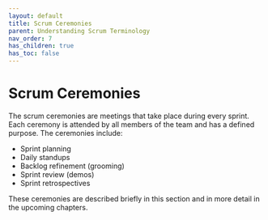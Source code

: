 ```yaml
---
layout: default
title: Scrum Ceremonies
parent: Understanding Scrum Terminology
nav_order: 7
has_children: true
has_toc: false
---
```


# Scrum Ceremonies

The scrum ceremonies are meetings that take place during every sprint. Each ceremony is attended by all members of the team and has a defined purpose.
The ceremonies include:

*	Sprint planning
*	Daily standups
*	Backlog refinement (grooming)
*	Sprint review (demos)
*	Sprint retrospectives

These ceremonies are described briefly in this section and in more detail in the upcoming chapters.

